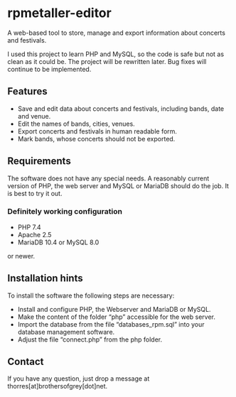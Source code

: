 # rpmetaller-editor
A web-based tool to store, manage and export information about concerts and festivals.

I used this project to learn PHP and MySQL, so the code is safe but not as clean as it could be. The project will be rewritten later. Bug fixes will continue to be implemented.
## Features
* Save and edit data about concerts and festivals, including bands, date and venue.
* Edit the names of bands, cities, venues.
* Export concerts and festivals in human readable form.
* Mark bands, whose concerts should not be exported.
## Requirements
The software does not have any special needs. A reasonably current version of PHP, the web server and MySQL or MariaDB should do the job. It is best to try it out.
### Definitely working configuration
* PHP 7.4
* Apache 2.5
* MariaDB 10.4 or MySQL 8.0

or newer.
## Installation hints
To install the software the following steps are necessary:
* Install and configure PHP, the Webserver and MariaDB or MySQL.
* Make the content of the folder “php” accessible for the web server.
* Import the database from the file “databases_rpm.sql” into your database management software.
* Adjust the file “connect.php” from the php folder.
## Contact
If you have any question, just drop a message at thorres[at]brothersofgrey[dot]net.
